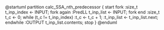 @startuml
partition calc_SSA_nth_predecessor {
    start
    fork
        :size_t t_inp_index <- INPUT;
    fork again
        :PredLL t_inp_list <- INPUT;
    fork end
    :size_t t_c <- 0;
    while (t_c != t_inp_index)
        :t_c <- t_c + 1;
        :t_inp_list <- t_inp_list.next;
    endwhile
    :OUTPUT t_inp_list.contents;
    stop
}
@enduml
